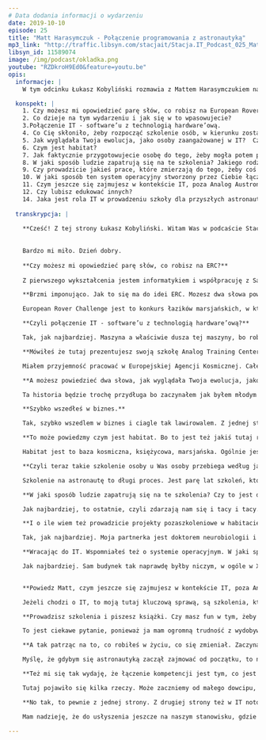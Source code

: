 ```yaml
---
# Data dodania informacji o wydarzeniu
date: 2019-10-10
episode: 25
title: "Matt Harasymczuk - Połączenie programowania z astronautyką"
mp3_link: "http://traffic.libsyn.com/stacjait/Stacja.IT_Podcast_025_Matt_Harasymczuk__-_Poaczenie_programowania_z_astronautyk.mp3"
libsyn_id: 11589074
image: /img/podcast/okladka.png
youtube: "RZDkroH9Ed0&feature=youtu.be"
opis:
  informacje: |
    W tym odcinku Łukasz Kobyliński rozmawia z Mattem Harasymczukiem na temat połączenia IT z biznesem, którym w tym przypadku jest szkoła Matta dla przyszłych astronautów.

  konspekt: |
    1. Czy możesz mi opowiedzieć parę słów, co robisz na European Rover Challenge?
    2. Co dzieje na tym wydarzeniu i jak się w to wpasowujecie?
    3.Połączenie IT - software’u z technologią hardware’ową.
    4. Co Cię skłoniło, żeby rozpocząć szkolenie osób, w kierunku zostania astronautą?
    5. Jak wyglądała Twoja ewolucja, jako osoby zaangażowanej w IT?  Czy to się zaczęło od programowania?
    6. Czym jest habitat?
    7. Jak faktycznie przygotowujecie osobę do tego, żeby mogła potem potencjalnie zostać wystrzelona w kosmos?
    8. W jaki sposób ludzie zapatrują się na te szkolenia? Jakiego rodzaju kandydaci zgłaszają się do szkoły?
    9. Czy prowadzicie jakieś prace, które zmierzają do tego, żeby coś opublikować, czy sprawdzić jak coś działa w takich warunkach symulowanych, kosmicznych?
    10. W jaki sposób ten system operacyjny stworzony przez Ciebie łączy się z prowadzeniem szkoły?                                      
    11. Czym jeszcze się zajmujesz w kontekście IT, poza Analog Austronal Training Center?                                                          
    12. Czy lubisz edukować innych?                                                13. Czy gdybyś zaczynał od początku, to czy szybciej chciałbyś dotrzeć do astronautyki?                                                    
    14. Jaka jest rola IT w prowadzeniu szkoły dla przyszłych astronautów?
  
  transkrypcja: |
  
    **Cześć! Z tej strony Łukasz Kobyliński. Witam Was w podcaście Stacja IT. Dzisiaj wyjątkowo jesteśmy na European Rover Challenge 2019 w Kielcach. Z nami jest Matt Harasymczuk. Cześć Matt!**
    
    
    Bardzo mi miło. Dzień dobry.
    
    **Czy możesz mi opowiedzieć parę słów, co robisz na ERC?**
    
    Z pierwszego wykształcenia jestem informatykiem i współpracuję z Sages, a z drugiego inżynierem kosmicznym i mam własną organizację Analog Austronal Training Center gdzie prowadzimy różnego rodzaju szkolenia, które są astronautyczne. Ludzie mogą zakosztować tego, jak to jest być astronautą - od nurkowania, lotnictwa, poprzez wirówkę przeciążeniowa i loty mikrograwitacyjne.

    **Brzmi imponująco. Jak to się ma do idei ERC. Mozesz dwa słowa powiedzieć, się dzieje na tym wydarzeniu i jak się w to wpasowujecie?**

    European Rover Challenge jest to konkurs łazików marsjańskich, w którym biorą udział zespoły dosłownie z całego świata, bo jest tu 40 zespołów ze wszystkich krajów znaczących w robotyce i inżynierii. Zespoły konkurują ze sobą konstruując łaziki, które muszą pokonać pewną trasę. Do pokonywania tej trasy muszą zbudować z jednej strony algorytm i wykorzystać np. Machine Learning do rozpoznawania trasy, do zrozumienia obrazu i dawania wskazówek dla maszynerii, całej robotyki całego łazika, do tego żeby taką trasę pokonać. Także jak najbardziej informatyka i trendy, które się w nią wpisują znajdują tutaj zastosowanie.

    **Czyli połączenie IT - software’u z technologią hardware’ową?**

    Tak, jak najbardziej. Maszyna a właściwie dusza tej maszyny, bo robot to, elektroniczne urządzenie - tak naprawdę się nie porusza, nie rozumie. To właśnie software napędza i pozwala temu urządzeniu pokonywać trasę i np. podejmować próbki gruntu i samemu podejmować decyzje, które będą się nadawały np. do analizy  spektometrycznej. 

    **Mówiłeś że tutaj prezentujesz swoją szkołę Analog Training Center. Co Cię skłoniło, żeby rozpocząć szkolenie osób, w kierunku zostania astronautą?**

    Miałem przyjemność pracować w Europejskiej Agencji Kosmicznej. Całe życie uwielbiam dwie rzeczy: informatykę (to zawsze była moja ogromna pasja) oraz kosmos (było to moje dziecięce marzenie, które zawsze wydawało mi się takie odległe). W sumie to w innych krajach się tym zajmują, nie wiem kto. W Polsce nie było takiej możliwości, dopóki nie zaczęliśmy sami tego tworzyć. Dopóki nie zaczęliśmy czegokolwiek w tym kierunku działać. Pozniej pojawila sie ta rzeczona ESA (przyp. red.Europejska Agencja Kosmiczna. Nie ukrywam, że to informatyka wystrzeliła mnie w tym kierunku i pozwala mi jakkolwiek zajmować się tą branżą kosmiczną.

    **A możesz powiedzieć dwa słowa, jak wyglądała Twoja ewolucja, jako osoby zaangażowanej w IT?  Czy to się zaczęło od programowania? Czy jeszcze w jakiś inny sposób? Pewnie też dla wielu osób jest ciekawe to, jak dotrzeć do takiej pozycji. Osoby, ktore się zajmują astronautycznymi sprawami i informatyką. Jak to wyglądało w Twoim przypadku?**

    Ta historia będzie trochę przydługa bo zaczynałem jak byłem młodym człowiekiem. Miałem chyba 13 czy 14 lat, kiedy zacząłem chodzić na spotkania Poznańskiej Grupy Użytkowników Linuxa. Swojego pierwszego Linuxa zainstalowałem, po powrocie z kina z drugiej części Matrixa. Pamiętam, że w czasie powrotu powiedziałem do kolegi: “Słuchaj, daj mi tego linuxa. Mam ochotę zainstalować i zobaczyć, jak to wygląda”. Bardzo szybko wkręciłem się w community. Siedziałem z chłopakami na IRCu (przyp. red. Internet Relay Chat), onie mnie polubili  i bardzo mocno ze sobą współpracowaliśmy. Pokazali mi tak naprawdę, na czym to polega. Ja jako młody człowiek zaczynałem programować dopiero, kiedy miałem 14 lat, a więc trochę później niż większość dzieciaków, które obecnie zaczynają. Ale jak już miałem 17 lat, to już miałem pierwszy kontrakt na zrobienie systemu do rozmawiania z klientami w basenie. To był prawdziwy kontrakt za prawdziwe pieniądze. Pamiętam, że był problem, bo nie miałem jeszcze dowodu osobistego.

    **Szybko wszedłeś w biznes.**

    Tak, szybko wszedlem w biznes i ciagle tak lawirowalem. Z jednej strony to było programowanie, a z drugiej strony była to administracja systemami informatycznymi i jestem samoukiem programistycznym. W sensie miałem kilka osób, które pokazały mi ścieżkę, ale tak naprawdę wszystko, co robiłem to były długie godziny siedzenia przed komputerem i po prostu uczenia się jak działa kompilator i inne rzeczy. Bardzo mi się to podobało, ponieważ jak poszedłem na studia informatyczne, to byłem o kilka głów przed moimi kolegami. Nie miałem żadnych problemów ze zrozumieniem tego wszystkiego i wystarczyło mi tylko poznać aparat matematyczny, który za tym jest i to było coś bardzo fajnego. Także moja kariera jakby trochę lawirowala pomiedzy administracja i programowaniem, co później widać było odzwierciedleniem, jak poszedłem do Allegro. Pracowałem w Allegro, na początku jako list manager , później troszeczkę przy automatyzacji testów, stworzenia środowiska testowego dla całego Allegro, uruchomiania ponad sześćdziesięciu nawet równoległych serwisów Allegro, statycznej analizy ogólnie całego procesu continous integration. To było też miejsce, gdzie właśnie się nauczyłem co to ekosystem narzędziowy. Na początku byłem jedyną osobą, która to robiła, która tworzyła ten ekosystem. Później coraz więcej osób trafiało do mojego zespołu i stworzyliśmy całą tą techniczną część Agile`a i wsparcia tej Agilowej transformacji, czyli cały ekosystem narzędziowy continous operation. I procesy. To wystrzeliło mnie do Ministerstwa Spraw Wewnętrznych, gdzie wchodził akurat System Rejestrów Państwowych. Nie chcę źle o tym mówić, no ale nie było to dobrze wprowadzone na początku. Później Ministerstwo Spraw Wewnętrznych powołało ośrodek, który nazywał się Centralny Ośrodek Informatyki. Jego zadaniem było uratowanie sytuacji, w której była Polska pod względem stanu dofinansowania na stworzenie tych systemów. Mnie poproszono o stworzenie, nie tylko całego ekosystemu narzędziowego, ale tak naprawdę przyniesienie całej Agilowej transformacji i dobrych praktyk. To z kolei spowodowało, że ja coraz więcej zajmowałem się tymi tematami, od strony takiej na dużą skalę i to w dużych poważnych projektach. Pojawił się ten moment, kiedy zacząłem też studiować w Dęblinie w Lotniczej Akademii Wojskowe (wtedy to się nazywało Wyższa Szkoła Oficerska Sił Powietrznych). To szkoła, którą gen. Hermaszewski ukończył, a później był jej rektorem komendantem. Jest to też moja alma mater, miejsce gdzie uczyłem się latać. Nie ukrywam, że ten duch cały czas jest. A to z kolei posunęło mnie tak w stronę branży kosmicznej. Stwierdziłem,  że warto byłoby spróbować i złożyłem podanie do Europejskiej Agencji Kosmicznej. Dostałem się i miałem okazję pracować przy misjach na Księżyc, w symulacjach misji na Marsa, ogólnie czymś co się nazywa misja analogowa. To jest trochę kalka językowa z angielskiego. Staramy się tworzyć analogiczne środowisko do tego, żeby móc symulować tu na Ziemi, co by było gdyby. I to jest coś, co mnie zaczęło pochłaniać i coraz bardziej ten temat kosmiczny zaczął mnie interesować. Nadal moja pasją jest informatyka, czym staram się dzielić na szkoleniach w Sages i programowanie. Bardzo to lubię i tak jak mówię ta moja ścieżka programistyczna była dość długa i cały czas programuję na co dzień, żeby nie było.  Tematem mojego przedmiotu badań jest teraz programowanie, ale w kontekście kosmicznym. Właśnie  system operacyjny dla habitatów księżycowych i marsjańskich. To jest coś, co dosłownie w ostatnich latach spędza mi sen z powiek.

    **To może powiedzmy czym jest habitat. Bo to jest też jakiś tutaj rdzenny element tego, co teraz wykorzystujecie.**

    Habitat jest to baza kosmiczna, księżycowa, marsjańska. Ogólnie jest to miejsce odosobnienia. Dzięki temu w Polsce możemy czy w ogóle na Ziemi możemy stworzyć bazę, która pozwoli nam symulować misje kosmiczne. Czyli zobaczyć jak ludzie będą się zachowywali w ekstremalnych warunkach, izolacji czy jak sobie poradzą w sytuacjach kryzysowych, bez możliwości kontaktu z Ziemią. Habitatów na świecie jest siedem. Jeden jest Monalua na Hawajach. Mają tam wspaniały teren 100 kilometrów kwadratowych powierzchni wulkanicznej, co wygląda naprawdę bardzo marsjańsko i oni bardzo dobrze do tego podeszli. Jest jeden na pustyni Utah. Jeden na Davon Island i ten chyba jest najbardziej odosobniony, gdyż jest oddalony od cywilizacji o kilka tysięcy metrów. My niestety w Polsce nie mamy takich warunków i dlatego w Polsce stworzyliśmy habitat z inną myślą. Jest to miejsce odosobnienia, gdzie będziemy testowali tematy związane z izolacją. Co prawda pustynia Błędowska mogłaby być takim miejscem, ale byłem tam w zeszłym tygodniu i proszę mi wierzyć, wygląda to, jak po prostu duża piaskownica. W każdym razie, to co my możemy zrobić, to organizować tzw. spacery kosmiczne, pozwalające na testowanie ekwipunku, np. naprawę łazików. Chodzi o takie operacyjne, czyli nie eksploracyjne, żeby sobie pochodzić, tylko takie, gdzie naprawia się łaziki, rozstawia panele słoneczne czy naprawę innego sprzętu lub sytuacje awaryjne, np. pomoc rannemu astrunaucie, który złamał nogę albo skręcił kostkę. Kiedy coś mu się stało, jest w skafandrze, waży strasznie dużo i my musimy go ściągnąć, ale przy okazji go nie uszkodzić. Podczas tego będzie również odbywać się identyfikacja minerałów, złóż, dokumentacja, pobieranie próbek, sposoby na odwierty bezkontaminacyjne (czyli odwierty gdzie, jeśli chcemy zbadać kompozycje skał, to sam świder, który będzie wiercił w skale spowoduje zwiększenie temperatury. A ze względu na to, że np. w kosmosie mikrograwitacji nie ma, a jest coś takiego jak konwekcja. Na planetach czy na Księżycu ta grawitacja jest zupełnie mniejsza, te procesy inaczej zachowują się niż na Ziemi. Nie mamy też możliwości dodania chłodziwa, więc to tak naprawdę zmienia minerał skały. Tak naprawdę jest setki takich różnych tematów, które trzeba opracować, zanim będziemy w stanie żyć na Księżycu czy w ogóle w kosmosie.

    **Czyli teraz takie szkolenie osoby u Was osoby przebiega według jakiegoś programu? W sensie, że tutaj mamy jakieś podstawowe zagadnienia które musimy poruszyć, żeby potencjalnie lepiej przygotować się do faktycznej misji kosmicznej? Jak to wygląda z Waszej strony, jak faktycznie przygotowujecie osobę do tego, żeby mogła potem potencjalnie zostać wystrzelona w kosmos?**

    Szkolenie na astronautę to długi proces. Jest parę lat szkoleń, które dzielą się na 4 kategorie: edukacja ogólna, generalna, wiedza na temat geologii, biologii, chemii, inżynierii materiałowej, inżynierii zapłonów, czy nauki o zapłonach, chemii itd. Drugą gałęzią to jest robotyka i tutaj jest bardzo duża robotyka kosmiczna, gdzie mamy do czynienia z różnym innym rozprowadzaniem się drgań, inną termodynamiką i w ogóle totalnie innym zachowaniem się systemów, rozprowadzaniem ciepła, nagrzewania itd. Kolejną rzeczą jest szkolenie operacyjne, które obejmuje loty głównie samolotem i umiejętność podejmowania decyzji w sytuacjach, kiedy jest mało czasu, ćwiczona jest umiejętność podejmowania na szybko decyzji drastycznych, mocnych, w sensie poważnych. I ostatnia gałąź czyli spacery kosmiczne. My się specjalizujemy w tych wszystkich czterech elementach po kolei. Kandydat, który z nami zaczyna współpracować może z jednej strony uczestniczyć w szkoleniach, od tematów związanych z rakietami, gdyż mamy w ofercie warsztaty rakietowe. Ciekawe jest, że te warsztaty rakietowe mają taki trochę charakter bardziej rodzinny, bo też brały w nich udział dzieciaki. Właśnie teraz udało nam się zrobić takie warsztaty, w których uczestniczyło 15 osób i dwójka dzieci.  Kończyło się to wystrzeleniem rakiety i uzyskaniem licencji pozwalającej na wykorzystywanie silników rakietowych pewnej klasy, w swoich autorskich projektach. A w zeszłym tygodniu, to co mówiłem, że byłem na pustyni Błędowskiej, gdzie odbywał się Festiwal Meteora (Meteor to była pierwsza polska rakieta, która osiągnęła kosmos, granice kosmosu). W każdym razie, podczas tego festiwalu, amatorzy z całej Polski i innych krajów zjeżdżają się, aby strzelać rakietami. Bardzo fajny event podczas którego wystrzelono setki rakiet i byli tam też nasi uczestnicy. Można tam było podziwiać dokowania, lotnictwo, zobaczyć wirówkę przeciążeniową i bardziej zaawansowane rzeczy, takie jak komory hiperbaryczne, gdzie bierzemy kandydatów na 10 tysięcy metrów i sprawdzamy zachowanie ich organizmu, w symulowanych takich warunkach z komorami. Tutaj współpracujemy z Wojskowym Instytutem Medycyny Lotniczej w Warszawie.

    **W jaki sposób ludzie zapatrują się na te szkolenia? Czy to jest dla nich jakiś rodzaj rozrywki czy poznania czegoś nowego? Czy też faktycznie przygotowania się do tego, żeby w przyszłości potencjalnie polecieć w misję? Czy trafiają tacy i tacy kandydaci? Jak to z Waszej strony wygląda?**

    Jak najbardziej, to ostatnie, czyli zdarzają nam się i tacy i tacy. Jak wspomniałem,  z jednej strony te warsztaty rakietowe, które zrobiliśmy i miały charakter bardziej rodzinny, a z drugiej strony mamy szkolenia już takie bardziej dostosowane do poziomu wojskowego. Dokładnie w tych samych warunkach i dokładnie w tych samych urządzeniach, w których trenują pilotów i astronautów, np. w Wojskowym Instytucie Medycyny Lotniczej, gdzie akurat każdy kandydat który idzie do lotniczej Akademiii Wojskowe oraz każdy pilot F16, nie tylko z Polski, bo i ze Stanów Zjednoczonych przyjeżdżają. Ta wirówka została niedawno odnowiona, więc to jest jedna z najnowocześniejszych na świecie. Takich obiektów jest jedynie jedenaście. I zarówno mamy do wyboru niski poziom, jak i poziom dość wysoki i profesjonalny. Ludzie do nas przyjeżdżają z całego świata. Dosłownie, bo ostatnio jedna dziewczyna przyjechała z Indii; mieliśmy też osoby z Argentyny, Peru, Meksyku, Stanów Zjednoczonych, Kanady,  Australii. Dwie osoby były w zeszłym roku były z Chin. Chyba z Japonii jeszcze nam się nikt nie trafił, ale jak tak w głowie próbuję sobie zwizualizować całą mapę świata, to na pewno z każdego kontynentu ktoś przyjechał. Nawet z Antarktydy bo i stamtąd mieliśmy ludzi, którzy tam mieszkają, ale stamtąd nie pochodzą. W lutym też planuję się tam wybrać. Także nasza kariera po prostu wystrzeliwuje nas na zupełnie inny wymiar.

    **I o ile wiem też prowadzicie projekty pozaszkoleniowe w habitacie? W sensie projekty badawcze. Czy tutaj prowadzicie jakieś prace, które zmierzają do tego, żeby coś opublikować, czy sprawdzić jak coś działa w takich warunkach symulowanych, kosmicznych?**

    Tak, jak najbardziej. Moja partnerka jest doktorem neurobiologii i ona specjalizuje się w różnego rodzaju wpływie na mózg. Udało nam się razem napisać aplikację Sabriority Time Perception i opracować badanie, w czasach, kiedy razem pracowaliśmy w Europejskiej Agencji Kosmicznej. To badanie udało nam się przeprowadzić w różnych warunkach, zarówno w habitacie, na symulowanych misjach, gdzie podczas dwutygodniowych cykli izolacji zamykaliśmy się (ja też się dałem zamknąć 3 razy, także znam to z autopsji). W każdym razie udało nam się też to wykonać na Spitzbergenie, to jest bardzo wysoko na Północy, już w kole polarnym; tam podczas dnia i podczas nocy polarnej, w różnych momentach stanu zakłócenia,  percepcji czasu. I teraz to co my robimy, to staramy się zbadać jak nasz wewnętrzny zegar biologiczny działa i nauczyć się nim sterować. Moja partnerka zaprojektowała również specjalne lampy fizjologiczne, które za pomocą jednej konkretnej częstotliwości UV, pozwalają na leczenie jetlagu. I tutaj aplikacje, czy w ogóle sterowanie tym rytmem cyrkadialnym, to z kolei powoduje, że możemy np. właśnie leczyć jetlagi, ale również też wspierać pracowników zmianowych. Takich jak lekarze, czy pracownicy fabryk, czy pracownicy przemysłu, który wymaga 24-godzinnych zmian. Tych ludzi, którzy cierpią na bezsenność, albo na brak możliwości snu w ciągu dnia. To jest także dla informatyków, ponieważ sam programowałem i nie jedną nockę zawaliłem. Fajnie byłoby móc następnego dnia normalnie funkcjonować. To też po to właśnie jest. 

    **Wracając do IT. Wspomniałeś też o systemie operacyjnym. W jaki sposób ten system operacyjny łączy się z Waszymi działaniami? Czy to do czegoś jest potrzebne, czy jest wykorzystywane?**

    Jak najbardziej. Sam budynek tak naprawdę byłby niczym, w ogóle w XXI wieku. I właśnie tym software’em jest habitat OS. Jest to system, który planuje upublicznić na opensource’owej licencji. W tej chwili mam jeszcze pewne kwestie, które chciałbym przygotować. Żeby ten system można było uruchomić wszędzie, nie tylko w naszym habitacie. To znaczy, że musimy delikatnie wyzbyć się tych bardzo specyficznych elementów, bardziej pójść w stronę generalizacji. Jest to system, który łączy informację z czujników, które mamy o temperaturze, wilgotności, naświetleniu różnych poszczególnych pomieszczeń, z danymi medycznymi osób takimi jak pomiary ciśnienia, krwi, cukru, moczu, kału i innych pomiarów które mamy. Oczywiście, nie wszystko to trzeba wykorzystać. Im więcej nam użytkownicy dadzą, tym bardziej jesteśmy w stanie zrobić lepszą analizę korelacji. Ogólnie ideałem jest to, że ten system operacyjny tak naprawdę steruje budynkiem, więc jest to technologia smart buildingu, która jest w tej chwili bardzo często wykorzystywana. I ten budynek, na podstawie Twojego zachowania, na podstawie np. analizy raportów, z eksperymentu, który wprowadzasz, czy jakichś tekstów, czy Twoich wpisów do dzienniczka itd, on potrafi przeanalizować stan i poziom stresu. Wówczas budynek jest w stanie sam sterować poszczególnymi elementami, np. zwiększyć wilgotność pomieszczenia, zmienić temperaturę itd. Na podstawie tego, żeby tobie, było lepiej. Jest to faza dalsza i długa. Jeszcze nie sądzę, by tak szybko się skończyła, ale właśnie ten habitat daje nam unikalne środowisko, z jednej strony możliwości pełnej kontroli nad warunkami atmosferycznymi wewnątrz, a z drugiej strony mamy ludzi którzy przez 24 godziny przez 2 tygodnie tam siedzą i  dzięki temu mamy unikalną możliwość też prosić ich 2 razy w ciągu dnia, żeby robili pomiary ciśnienia, wagi i innych parametrów,które są np. w saturacji, a to z kolei powoduje, że to wszystko się świetnie zgrywa.
 

    **Powiedz Matt, czym jeszcze się zajmujesz w kontekście IT, poza Analog Austronal Training Center?**

    Jeżeli chodzi o IT, to moją tutaj kluczową sprawą, są szkolenia, które prowadzę dla Sages. Głównie z Pythona i technologii dookoła, czyli Python na wszystkich poziomach skomplikowania plus Machine Learning, Data Science. Wszystko co tam jest z tym związane oraz Continous Integration. Tak jak słyszałeś, mam troszeczkę doświadczenia z tymi tematami, związane czy z tworzeniem, czy też z wprowadzeniem. Jestem bardzo zadowolony bo z jednego i drugiego tematu udało mi się napisać książkę. Książek, które mam jest trochę więcej, ale ta z Pythona liczy 1100 stron. Jest to naprawdę duża książka i ja nad nią spędzam parę godzin dziennie czasami. To był taki mój mały projekt, który wyewoluował. Nie ukrywam, że stało się to przy okazji prowadzenia szkoleń właśnie w Sages, bo zawsze ktoś mnie o coś zapyta, a ja zawsze coś dorzucam do swoich materiałów i naprawdę wyewoluowało to super. Ta książka jest dostępna online dla wszystkich za darmo na stronie python.astrotech.io. Zresztą wszystkie moje książki są w domenie IO, czyli astrotech.io np. devops.astrotech.io, git.astrotech.io. arch.astrotech,io, (tam będzie architektura i cloud). Jeszcze jest Jira i Linux, jeśli się nie mylę. Także tych książek jest trochę. Nie są wszystkie aż tak dobre, jak ta z Pythona, nad którą tyle spędziłem. Z Devopsa mam chyba z 200 stron, z clouda około stu z kawałkiem, także są to powoli jakieś większe części. Są to z jednej strony materiały szkoleniowe, które przerabiamy na zajęciach z moim dużym komentarzem. Są tam też zadania, workshopy, które sobie razem robimy podczas szkoleń. Z kolei nie ukrywam, że ta informatyka z jednej strony mnie bardzo mocno wciągnęła, bo to jest tak jak mówię od zawsze moja pasja i to pisanie tego systemu operacyjnego i rozgryzanie tych tematów. Dzięki temu systemowi, udało mi się właśnie połączyć informatykę z przemysłem kosmicznym. Drugą taką największą pasją jest edukacja, którą dzięki Sagesowi mam możliwość realizować.

    **Prowadzisz szkolenia i piszesz książki. Czy masz fun w tym, żeby edukować innych? Jak to wygląda? Z czego to się w ogóle wzięło u Ciebie?**

    To jest ciekawe pytanie, ponieważ ja mam ogromną trudność z wydobywaniem z siebie słów pisanych. Po jest prostu tragedia bo siadam przed kartką i nie mogę z siebie nic wydobyć. Generalnie jakoś czasem mi to wychodzi. Ważne, że co szkolenie coś tam właśnie dopiszę do mojej książki o Pythonie i nagle człowiek się nie zorientował, że przez pięć lat współpracy z Sages, powstało 1100 stron. Naprawdę nie wiem, jak to się stało. Wiem tylko tyle, że jak już udało się mi przemóc to jest. Ta edukacja i dzielenie się wiedzą zawsze mnie pociągało, to bardzo fajna sprawa. Wydaję mi się że próbowałem zawsze zarazić innych swoją pasją. Mam problem, bo nie wszyscy tą pasję czują. Ale wtedy to jest ten moment kiedy ja zderzam się z rzeczywistością. Jednak widać po ocenach, że naprawdę ludziom się to podoba, że to nie jest tylko tam puste, wyuczone itd, że ja tym żyję i to wydaje mi się że jest bardzo interesujące.

    **A tak patrząc na to, co robiłeś w życiu, co się zmieniał. Zaczynało się od administracji systemem, później programowanie, później jakieś rzeczy devopsowe czy agile’owe. I w końcu astronautyczne, czy edukacja. Czy gdybyś zaczynał od początku, to czy szybciej chciałbyś właśnie dotrzeć do tej astronautyki, tak żeby się tym głębiej zająć, czy cieszysz się właśnie z tego, że  widziałeś rzeczywistość od tych różnych perspektyw? Jakbyś to widział właśnie tak zaczynając od punktu startu?**

    Myślę, że gdybym się astronautyką zaczął zajmować od początku, to nie udałoby mi się tyle osiągnąć. To właśnie informatyka jest tym motorem napędowym, który pozwala mi to wszystko robić. Nie tylko w kwestiach finansowych, ale dlatego, że to informatyka daje ci ten content, jak stworzenie system operacyjnego. To jest moja unikalna rzecz, której nikt nie ma. Międzynarodowa stacja kosmiczna jest zlepkiem różnych software’ów, które ze sobą nie rozmawiają i nigdy nie zostało coś takiego zrobione. To jest coś, co tworzy ze mnie unikalną osobę. Nigdy w życiu bym nie podjął tematu systemu operacyjnego, gdyby nie to, że przez wiele lat zajmowałem się administracją i poznałem działanie tych systemów. Okazuje się, że jest prawdą, to co mówił Steve Jobs, że twoje życie może być porozrzucane po wszystkich stronach, ale jak patrzysz z retrospektywy, widzisz że to wszystko jest  ze sobą ładnie połączone. Wydaję mi się, że dokładnie tak u mnie było.

    **Też mi się tak wydaję, że łączenie kompetencji jest tym, co jest najfajniejsze w życiu. Wydaje nam się, że znamy IT czy umiemy programować, ale jednocześnie znamy się na na biologii, czy fizyce, astronautyce. Możemy wykorzystać to, co poznaliśmy, żeby zrobić coś nowego i być może tutaj te kompetencje są unikalne rzeczywiście w skali światowej. Tak, bo takiego połączenia nikt inny akurat nie miał. Wspomniałeś też troszkę o finansowaniu, że właśnie też pomagacie finansować swoje przedsięwzięcia. Jak to w ogóle w tej chwili widzisz? To znaczy jaką rolę w Twoim biznesie IT (bo też po części jak rozumiem to jest biznes), w sensie właśnie szkoła. IT zapewne pomaga Ci właśnie w tym kontekście, że masz tutaj ten system operacyjny czy właśnie jesteś w stanie też pomóc w pisaniu software’u dla robotów. Jak widzisz rolę IT tutaj w tym, co robisz jako właśnie właściciel szkoły dla przyszłych astronautów?**

    Tutaj pojawiło się kilka rzeczy. Może zaczniemy od małego dowcipu, który jest stary w sektorze kosmicznym: jak stać się milionerem w sektorze kosmicznym? Zacząć jako miliarder! Przedsięwzięcia kosmiczne naprawdę palą pieniądze szybciej niż paliwo rakietowe i to jest drugi dowcip. Chodzi mi o to, że NASA jest organizacją, jest agencją. Jest też ciekawa rzecz, której się też dowiedziałem w Europejskiej Agencji Kosmicznej. Mianowicie, że więcej kosmosu można zrobić poza agencją kosmiczną. Z uwagi na to, że to jest agencja, to jest papierkologia, biurokracja itp. Oczywiście jest kilka osób, które się tą astronautyką mocno zajmują i są osoby, które pracują przy sprzęcie. Jednak 80-90% ludzi to tam przewala papiery z jednej strony na drugą. Specyfikują przetargi, rozliczają przetargi i teksty itd. NASA działa dokładnie tak samo; to jest mniej romantyczne, niż się wydaje. I to jest powód, dlaczego przerzuciliśmy się trochę w stronę tego sektora prywatnego. Przykładem tego sektora jest spaceX, Jeff Bezos właśnie ze swoimi tutaj różnymi rzeczami. Ogólnie na cały new space, czyli te wszystkie firmy są w większości pozakładane przez ludzi którzy są informatykami. Powodem jest to, że jednej strony wybili się trochę na tym boomie “dot comowym”. Jest też druga główna kwestia, mianowicie nasz zawód, jak żaden inny, pozwala ci zmieniać domeny tak łatwo, np. dzisiaj pracujesz dla  banku i zajmujesz się domeną finansową, a jutro pracujesz dla firmy e-commercowej, a pojutrze robisz startup w domenie jakiejś tam IoT urządzeń medycznych i nagle masz 3 zupełnie inne światy. Ty jako informatyk jesteś przyzwyczajony do tego, że wchodzisz w nowe buty, nowe kalosze. Zresztą John Carmack, ten od Wolfensteina, on też założył firmę i robi rakiety Armadillo Aerospace. W każdym razie ogólnie okazuje się, że informatycy są wyśmienici w tym sektorze informatycznym właśnie ze względu na to, że ten sektor wymaga setek różnych połączonych branż. Ja na przykład ostatnio skończyłem medycynę ekstremalną na UJcie oraz geofizykę stosowaną na AGH. Dzisiaj miałem jeszcze mieć egzamin z wiertnictwa na kolejnym kierunku. Poprosiłem o drugi termin, żeby móc być właśnie tutaj na ERCu, ponieważ to jest bardzo ważne, żeby łączyć te różne gałęzie, które nie są ze sobą połączone. Niektórzy bardzo mocno się specjalizują, zapominają o tym big picture, a nam informatykom jest bardzo łatwo. Teraz jak to wszystko się przekłada na biznes: ta elastyczność powoduje, że my jesteśmy w stanie z jednej strony ten kosmos jakoś ciągnąć, ale z drugiej strony jesteśmy przyzwyczajeni do tego, że to co robimy musi mieć wartość dla klienta. I tutaj wchodzi już całe szkolenie agile’owe, o wartościach biznesowych itd. Dla nas jest to chleb powszedni. Moja partnerka ma z tym ogromny problem. Ona jest neurobiologiem i nie żyje w reżimie mówienia o wartości produktu, przydatności, że on się musi skomercjalizować, klient musi to kupić. Nie musi myśleć też o retencji klientów, że ci ludzie którzy kupią muszą też wrócić, kupić ten kolejny raz. Ona zupełnie nie myśli w sposób produktowy. Jej myślenie jest w sposób R&D - fajnie pobawić się nowymi zabawkami, wymyślić coś, itd. Jednym z najfajniejszych cytatów na ten temat, jaki znalazłem brzmi:  inżynieria to zastosowanie nauki, żeby uczynić życie ludzi lepszym. To jest wspaniała rzecz, która podkreśla znaczenie informatyki i tego, co tu robimy.

    **No tak, to pewnie z jednej strony. Z drugiej strony też w IT notorycznie, najczęściej jesteśmy inżynierami. Ścisłe podejście do różnych problemów, do ich rozwiązywania i do myślenia o rzeczywistości też pomaga w biznesie. Tutaj ta kalkulacja na chłodno, pozbawiona emocji wydaje się, że jest czymś istotnym, żeby właśnie się powiodło. Matt, bardzo Ci dziękuję za rozmowę. W takim razie zwiedzamy dalej tutaj na ERCe i mam nadzieję, do zobaczenia i do usłyszenia niedługo na Stacji czy w Sagesie.**

    Mam nadzieję, że do usłyszenia jeszcze na naszym stanowisku, gdzie Was zapraszam, żebyście zobaczyli, czym się zajmujemy. Pokażę Wam jak wygląda sprzęt który przywieźliśmy, czyli częściowo badawczy ale również kilka fajnych ciekawych rzeczy, które myślę że wszystkim się spodobają. Dziękuję bardzo. Do zobaczenia. 

---
```


